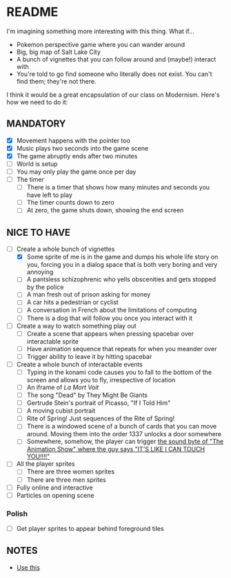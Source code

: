 # README

I'm imagining something more interesting with this thing. What if...

* Pokemon perspective game where you can wander around
* Big, big map of Salt Lake City
* A bunch of vignettes that you can follow around and (maybe!) interact with
* You're told to go find someone who literally does not exist. You can't find them; they're not there.

I think it would be a great encapsulation of our class on Modernism. Here's how we need to do it:

## MANDATORY

- [x] Movement happens with the pointer too
- [x] Music plays two seconds into the game scene
- [x] The game abruptly ends after two minutes
- [ ] World is setup
- [ ] You may only play the game once per day
- [ ] The timer
	- [ ] There is a timer that shows how many minutes and seconds you have left to play
	- [ ] The timer counts down to zero
	- [ ] At zero, the game shuts down, showing the end screen

## NICE TO HAVE

- [ ] Create a whole bunch of vignettes
	- [x] Some sprite of me is in the game and dumps his whole life story on you, forcing you in a dialog space that is both very boring and very annoying
	- [ ] A pantsless schizophrenic who yells obscenities and gets stopped by the police
	- [ ] A man fresh out of prison asking for money
	- [ ] A car hits a pedestrian or cyclist
	- [ ] A conversation in French about the limitations of computing
	- [ ] There is a dog that will follow you once you interact with it
- [ ] Create a way to watch something play out
	- [ ] Create a scene that appears when pressing spacebar over interactable sprite
	- [ ] Have animation sequence that repeats for when you meander over
	- [ ] Trigger ability to leave it by hitting spacebar
- [ ] Create a whole bunch of interactable events
	- [ ] Typing in the konami code causes you to fall to the bottom of the screen and allows you to fly, irrespective of location
	- [ ] An iframe of _La Mort Voit_
	- [ ] The song "Dead" by They Might Be Giants
	- [ ] Gertrude Stein's portrait of Picasso, "If I Told Him"
	- [ ] A moving cubist portrait
	- [ ] Rite of Spring! Just sequences of the Rite of Spring!
	- [ ] There is a windowed scene of a bunch of cards that you can move around. Moving them into the order 1337 unlocks a door somewhere
	- [ ] Somewhere, somehow, the player can trigger [the sound byte of "The Animation Show" where the guy says "IT'S LIKE I CAN TOUCH YOU!!!!"](https://youtu.be/pMQ-t3nGzrI?t=317)
- [ ] All the player sprites
	- [ ] There are three women sprites
	- [ ] There are three men sprites
- [ ] Fully online and interactive
- [ ] Particles on opening scene

### Polish

- [ ] Get player sprites to appear behind foreground tiles

## NOTES

* [Use this](https://rexrainbow.github.io/phaser3-rex-notes/docs/site/tools/#aseprite)